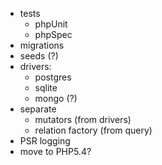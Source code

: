 - tests
    - phpUnit
    - phpSpec
 - migrations
 - seeds (?)
 - drivers:
    - postgres
    - sqlite
    - mongo (?)
 - separate
    - mutators (from drivers)
    - relation factory (from query)
 - PSR logging
 - move to PHP5.4?
